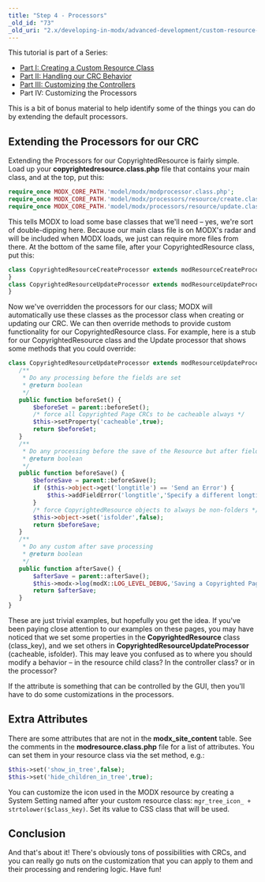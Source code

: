 ```yaml
---
title: "Step 4 - Processors"
_old_id: "73"
_old_uri: "2.x/developing-in-modx/advanced-development/custom-resource-classes/creating-a-resource-class/creating-a-resource-class-step-4"
---
```


 This tutorial is part of a Series:

- [Part I: Creating a Custom Resource Class](extending-modx/custom-resources "Creating a Resource Class")
- [Part II: Handling our CRC Behavior](extending-modx/custom-resources/step-2-overriding-methods "Creating a Resource Class - Step 2")
- [Part III: Customizing the Controllers](extending-modx/custom-resources/step-3-controllers "Creating a Resource Class - Step 3")
- Part IV: Customizing the Processors

 This is a bit of bonus material to help identify some of the things you can do by extending the default processors.

## Extending the Processors for our CRC

 Extending the Processors for our CopyrightedResource is fairly simple. Load up your **copyrightedresource.class.php** file that contains your main class, and at the top, put this:

 ``` php
require_once MODX_CORE_PATH.'model/modx/modprocessor.class.php';
require_once MODX_CORE_PATH.'model/modx/processors/resource/create.class.php';
require_once MODX_CORE_PATH.'model/modx/processors/resource/update.class.php';
```

 This tells MODX to load some base classes that we'll need – yes, we're sort of double-dipping here. Because our main class file is on MODX's radar and will be included when MODX loads, we just can require more files from there. At the bottom of the same file, after your CopyrightedResource class, put this:

 ``` php
class CopyrightedResourceCreateProcessor extends modResourceCreateProcessor {
}
class CopyrightedResourceUpdateProcessor extends modResourceUpdateProcessor {
}
```

 Now we've overridden the processors for our class; MODX will automatically use these classes as the processor class when creating or updating our CRC. We can then override methods to provide custom functionality for our CopyrightedResource class. For example, here is a stub for our CopyrightedResource class and the Update processor that shows some methods that you could override:

 ``` php
class CopyrightedResourceUpdateProcessor extends modResourceUpdateProcessor {
    /**
     * Do any processing before the fields are set
     * @return boolean
     */
    public function beforeSet() {
        $beforeSet = parent::beforeSet();
        /* force all Copyrighted Page CRCs to be cacheable always */
        $this->setProperty('cacheable',true);
        return $beforeSet;
    }
    /**
     * Do any processing before the save of the Resource but after fields are set.
     * @return boolean
     */
    public function beforeSave() {
        $beforeSave = parent::beforeSave();
        if ($this->object->get('longtitle') == 'Send an Error') {
            $this->addFieldError('longtitle','Specify a different longtitle!');
        }
        /* force CopyrightedResource objects to always be non-folders */
        $this->object->set('isfolder',false);
        return $beforeSave;
    }
    /**
     * Do any custom after save processing
     * @return boolean
     */
    public function afterSave() {
        $afterSave = parent::afterSave();
        $this->modx->log(modX::LOG_LEVEL_DEBUG,'Saving a Copyrighted Page!');
        return $afterSave;
    }
}
```

 These are just trivial examples, but hopefully you get the idea. If you've been paying close attention to our examples on these pages, you may have noticed that we set some properties in the **CopyrightedResource** class (class\_key), and we set others in **CopyrightedResourceUpdateProcessor** (cacheable, isfolder). This may leave you confused as to where you should modify a behavior – in the resource child class? In the controller class? or in the processor?

 If the attribute is something that can be controlled by the GUI, then you'll have to do some customizations in the processors.

## Extra Attributes

 There are some attributes that are not in the **modx\_site\_content** table. See the comments in the **modresource.class.php** file for a list of attributes. You can set them in your resource class via the set method, e.g.:

 ``` php
$this->set('show_in_tree',false);
$this->set('hide_children_in_tree',true);
```

You can customize the icon used in the MODX resource by creating a System Setting named after your custom resource class: `mgr_tree_icon_ + strtolower($class_key)`. Set its value to CSS class that will be used.

## Conclusion

 And that's about it! There's obviously tons of possibilities with CRCs, and you can really go nuts on the customization that you can apply to them and their processing and rendering logic. Have fun!
